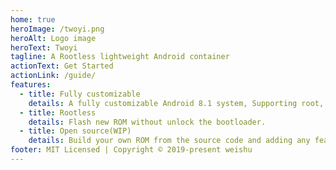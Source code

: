 ```yaml
---
home: true
heroImage: /twoyi.png
heroAlt: Logo image
heroText: Twoyi
tagline: A Rootless lightweight Android container
actionText: Get Started
actionLink: /guide/
features:
  - title: Fully customizable
    details: A fully customizable Android 8.1 system, Supporting root, Xposed, GameGuardian, etc.
  - title: Rootless
    details: Flash new ROM without unlock the bootloader.
  - title: Open source(WIP)
    details: Build your own ROM from the source code and adding any feature!
footer: MIT Licensed | Copyright © 2019-present weishu
---
```

